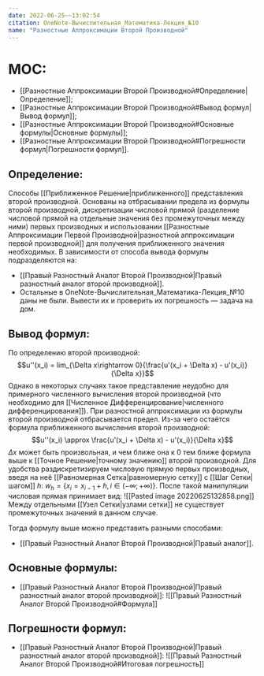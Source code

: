 ```yaml
---
date: 2022-06-25~~13:02:54
citation: OneNote-Вычислительная_Математика-Лекция_№10
name: "Разностные Аппроксимации Второй Производной"
---
```

# MOC:
- [[Разностные Аппроксимации Второй Производной#Определение|Определение]];
- [[Разностные Аппроксимации Второй Производной#Вывод формул|Вывод формул]];
- [[Разностные Аппроксимации Второй Производной#Основные формулы|Основные формулы]];
- [[Разностные Аппроксимации Второй Производной#Погрешности формул|Погрешности формул]].

## Определение:
Способы [[Приближенное Решение|приближенного]] представления второй производной.
Основаны на отбрасывании предела из формулы второй производной, дискретизации числовой прямой (разделение числовой прямой на отдельные значения без промежуточных между ними) первых производных и использовании [[Разностные Аппроксимации Первой Производной|разностной аппроксимации первой производной]] для получения приближенного значения необходимых.
В зависимости от способа вывода формулы подразделяются на:
- [[Правый Разностный Аналог Второй Производной|Правый разностный аналог второй производной]].
- Остальные в OneNote-Вычислительная_Математика-Лекция_№10 даны не были. Вывести их и проверить их погрешность — задача на дом.

## Вывод формул:
По определению второй производной: $$u''(x_i) = lim_{\Delta x\rightarrow 0}{\frac{u'(x_i + \Delta x) - u'(x_i)}{\Delta x}}$$
Однако в некоторых случаях такое представление неудобно для примерного численного вычисления второй производной (что необходимо для [[Численное Дифференцирование|численного дифференцирования]]).
При разностной аппроксимации из формулы второй производной отбрасывается предел. Из-за чего остаётся формула приближенного вычисления второй производной: $$u''(x_i) \approx \frac{u'(x_i + \Delta x) - u'(x_i)}{\Delta x}$$
$\Delta x$ может быть произвольная, и чем ближе она к $0$ тем ближе формула выше к [[Точное Решение|точному значению]] второй производной.
Для удобства раздискретизируем числовую прямую первых производных, введя на неё [[Равномерная Сетка|равномерную сетку]] с [[Шаг Сетки|шагом]] $h$: $w_h = \{x_i = x_{i-1} + h,i \in (-\infty; +\infty)\}$. После такой манипуляции числовая прямая принимает вид:
![[Pasted image 20220625132858.png]]
Между отдельными [[Узел Сетки|узлами сетки]] не существует промежуточных значений в данном случае.

Тогда формулу выше можно представить разными способами:
- [[Правый Разностный Аналог Второй Производной|Правый аналог]].

## Основные формулы:
- [[Правый Разностный Аналог Второй Производной|Правый разностный аналог второй производной]]: ![[Правый Разностный Аналог Второй Производной#Формула]]

## Погрешности формул:
- [[Правый Разностный Аналог Второй Производной|Правый разностный аналог второй производной]]: ![[Правый Разностный Аналог Второй Производной#Итоговая погрешность]]
